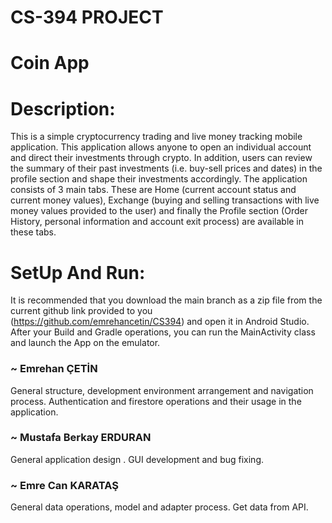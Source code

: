 # CS-394 PROJECT
# Coin App
# Description:
This is a simple cryptocurrency trading and live money tracking mobile application. This application allows anyone to open an individual account and direct their investments through crypto. In addition, users can review the summary of their past investments (i.e. buy-sell prices and dates) in the profile section and shape their investments accordingly.
The application consists of 3 main tabs. These are Home (current account status and current money values), Exchange (buying and selling transactions with live money values ​​provided to the user) and finally the Profile section (Order History, personal information and account exit process) are available in these tabs.

# SetUp And Run:
It is recommended that you download the main branch as a zip file from the current github link provided to you (https://github.com/emrehancetin/CS394) and open it in Android Studio. After your Build and Gradle operations, you can run the MainActivity class and launch the App on the emulator.

### ~ Emrehan ÇETİN
General structure, development environment arrangement and navigation process. Authentication and firestore operations and their usage in the application. 

### ~ Mustafa Berkay ERDURAN
General application design . GUI development and bug fixing.

### ~ Emre Can KARATAŞ
General data operations, model and adapter process. Get data from API. 


